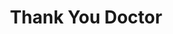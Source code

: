 ---
title: Thank You Doctor
year: 1928
opening_date: 1928-03-20
closing_date: 
layout: productions
image:
image_caption:
image_credit:
playbill:
category:
details:
  Theatre: Theatre Jacksonville
crew:
  Director: Paul Stuart Buchanan
  Scenery: Anne C. Lalor
  Props: 
    - Charlotte Bowden Perry
    - Margaret Fairlie
    - Mrs. C.J. Williams, Jr.
    - Ray Halle
cast:
  Denny Cort: Charles Murchison
  Dr. Gurney: George Parkhill
  John Donahue: Harry Lewis
  Mrs. Lester: Winifred Snowden
  Nurse Gray: Miriam Carter
understudies:
orchestra:
external_links:
---